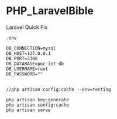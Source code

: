 # PHP_LaravelBible
Laravel Quick Fix

```
.env

DB_CONNECTION=mysql
DB_HOST=127.0.0.1
DB_PORT=3306
DB_DATABASE=poc-iot-db
DB_USERNAME=root
DB_PASSWORD=""
```

```

//php artisan config:cache --env=testing

php artisan key:generate
php artisan config:cache
php artisan serve
```
